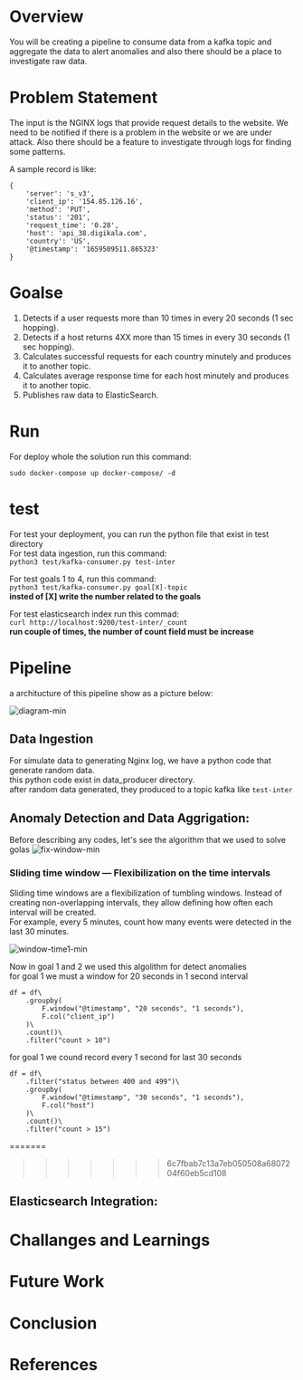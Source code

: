 # Overview
You will be creating a pipeline to consume data from a kafka topic and aggregate the data to alert anomalies and also there should be a place to investigate raw data.

# Problem Statement
The input is the NGINX logs that provide request details to the website. We need to be notified if there is a problem in the website or we are under attack. Also there should be a feature to investigate through logs for finding some patterns.

A sample record is like:  
```
{
    'server': 's_v3',
    'client_ip': '154.85.126.16',
    'method': 'PUT',
    'status': '201',
    'request_time': '0.28',
    'host': 'api_38.digikala.com',
    'country': 'US',
    '@timestamp': '1659509511.865323'
}
```

# Goalse
1. Detects if a user requests more than 10 times in every 20 seconds (1 sec hopping).
2. Detects if a host returns 4XX more than 15 times in every 30 seconds (1 sec hopping).
3. Calculates successful requests for each country minutely and produces it to another topic.
4. Calculates average response time for each host minutely and produces it to another topic.
5. Publishes raw data to ElasticSearch.

# Run
For deploy whole the solution run this command:
```
sudo docker-compose up docker-compose/ -d
```

# test
For test your deployment, you can run the python file that exist in test directory  
For test data ingestion, run this command:  
```python3 test/kafka-consumer.py test-inter```  

For test goals 1 to 4, run this command:  
```python3 test/kafka-consumer.py goal[X]-topic```  
**insted of [X] write the number related to the goals**  

For test elasticsearch index run this commad:  
```curl http://localhost:9200/test-inter/_count```  
**run couple of times, the number of count field must be increase**  

# Pipeline
a architucture of this pipeline show as a picture below: 

![diagram-min](https://github.com/aliSadegh/Spark-Kafka-example/assets/24531562/307d453b-cef1-400c-8617-c415cdf8b775)

## Data Ingestion
For simulate data to generating Nginx log, we have a python code that generate random data.  
this python code exist in data_producer directory.  
after random data generated, they produced to a topic kafka like ```test-inter``` 

## Anomaly Detection and Data Aggrigation:
Before describing any codes, let's see the algorithm that we used to solve golas
![fix-window-min](https://github.com/aliSadegh/Spark-Kafka-example/assets/24531562/7b602173-2de3-45a6-8a6a-c843cec8ad74)

### Sliding time window — Flexibilization on the time intervals
Sliding time windows are a flexibilization of tumbling windows. Instead of creating non-overlapping intervals, they allow defining how often each interval will be created.  
For example, every 5 minutes, count how many events were detected in the last 30 minutes.  

![window-time1-min](https://github.com/aliSadegh/Spark-Kafka-example/assets/24531562/7cf27475-8503-49f8-851f-8a40883a506b)

Now in goal 1 and 2 we used this algolithm for detect anomalies  
for goal 1 we must a window for 20 seconds in 1 second interval
```
df = df\
    .groupby(
        F.window("@timestamp", "20 seconds", "1 seconds"),
        F.col("client_ip")
    )\
    .count()\
    .filter("count > 10")
```  

for goal 1 we cound record every 1 second for last 30 seconds  
```
df = df\
    .filter("status between 400 and 499")\
    .groupby(
        F.window("@timestamp", "30 seconds", "1 seconds"),
        F.col("host")
    )\
    .count()\
    .filter("count > 15")
```


=======

>>>>>>> 6c7fbab7c13a7eb050508a6807204f60eb5cd108
## Elasticsearch Integration:

# Challanges and Learnings

# Future Work

# Conclusion

# References
